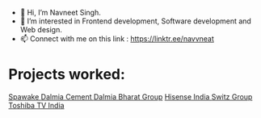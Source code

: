- 👋 Hi, I’m Navneet Singh.
- 👀 I’m interested in Frontend development, Software development and Web design.
- 📫 Connect with me on this link : https://linktr.ee/navvneat

<!---
navneet-mufc/navneet-mufc is a ✨ special ✨ repository because its `README.md` (this file) appears on your GitHub profile.
You can click the Preview link to take a look at your changes.
--->

<h1>Projects worked:</h1>

<a href="www.spawake.in"> Spawake </a>
<a href="www.dalmiacement.com"> Dalmia Cement </a>
<a href="www.dalmiabharat.com"> Dalmia Bharat Group</a>
<a href="www.hisense-india.com"> Hisense India </a>
<a href="https://www.switzgroup.com/"> Switz Group</a>
<a href="https://toshibatv-in.com/"> Toshiba TV India</a>

